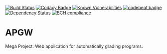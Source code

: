[![Build Status](https://travis-ci.org/InfiniteCoder/apgw.svg?branch=master)](https://travis-ci.org/InfiniteCoder/apgw)  [![Codacy Badge](https://api.codacy.com/project/badge/Grade/d205284a8c554870afe668bd387efbdb)](https://www.codacy.com/app/InfiniteCoder/apgw?utm_source=github.com&amp;utm_medium=referral&amp;utm_content=InfiniteCoder/apgw&amp;utm_campaign=Badge_Grade)  [![Known Vulnerabilities](https://snyk.io/test/github/InfiniteCoder/apgw/badge.svg)](https://snyk.io/test/github/InfiniteCoder/apgw)  [![codebeat badge](https://codebeat.co/badges/ff0e7f4c-aa5c-493c-8a4b-5c2bbdbe4ae8)](https://codebeat.co/projects/github-com-infinitecoder-apgw-master)  [![Dependency Status](https://gemnasium.com/badges/github.com/InfiniteCoder/apgw.svg)](https://gemnasium.com/github.com/InfiniteCoder/apgw)  [![BCH compliance](https://bettercodehub.com/edge/badge/InfiniteCoder/apgw?branch=master)](https://bettercodehub.com/)

# APGW
Mega Project: Web application for automatically grading programs.
